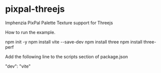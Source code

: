 # pixpal-threejs
Imphenzia PixPal Palette Texture support for Threejs

How to run the example.

npm init -y
npm install vite --save-dev
npm install three
npm install three-perf


Add the following line to the scripts section of
package.json

"dev": "vite"


